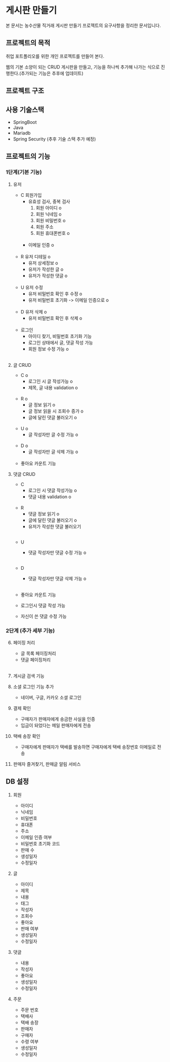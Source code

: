 # 게시판 만들기

본 문서는 농수산물 직거래 게시판 만들기 프로젝트의 요구사항을 정리한 문서입니다.

## 프로젝트의 목적

취업 포트폴리오를 위한 개인 프로젝트를 만들어 본다.

웹의 기본 소양이 되는 CRUD 게시판을 만들고, 기능을 하나씩 추가해 나가는 식으로 진행한다.(추가되는 기능은 추후에 업데이트)

## 프로젝트 구조

<!-- ![img.png](img/architecture.png) -->

## 사용 기술스택

- SpringBoot
- Java
- Mariadb
- Spring Security
  (추후 기술 스택 추가 예정)

## 프로젝트의 기능

### 1단계(기본 기능)


1. 유저 
   - C 회원가입
      - 유효성 검사, 중복 검사
        1. 회원 아이디 o
        2. 회원 닉네임 o
        3. 회원 비밀번호 o
        4. 회원 주소
        5. 회원 휴대폰번호 o  
        </br>    
      - 이메일 인증 o  
   </br>
     
   - R 유저 디테일 o
     - 유저 상세정보 o
     - 유저가 작성한 글 o
     - 유저가 작성한 댓글 o
   </br>
     
   - U 유저 수정
     - 유저 비밀번호 확인 후 수정 o
     - 유저 비밀번호 초기화 -> 이메일 인증으로 o 
   </br>
     
   - D 유저 삭제 o
     - 유저 비밀번호 확인 후 삭제 o  
   </br>
     
   - 로그인
     - 아이디 찾기, 비밀번호 초기화 기능 
     - 로그인 상태에서 글, 댓글 작성 가능 
     - 회원 정보 수정 가능 o  
   </br>

2. 글 CRUD
   - C o
     - 로그인 시 글 작성가능 o
     - 제목, 글 내용 validation o  
   </br>
   
   - R o
     - 글 정보 읽기 o
     - 글 정보 읽을 시 조회수 증가 o
     - 글에 달린 댓글 불러오기 o  
   </br>
     
   - U o
     - 글 작성자만 글 수정 가능 o  
   </br>
     
   - D o
      - 글 작성자만 글 삭제 가능 o  
   </br>
   
   - 좋아요 카운트 기능 


3. 댓글 CRUD
   - C
      - 로그인 시 댓글 작성가능 o
      - 댓글 내용 validation o 
   </br>
     
   - R
      - 댓글 정보 읽기 o
      - 글에 달린 댓글 불러오기 o
      - 유저가 작성한 댓글 불러오기  
   </br>

   - U
      - 댓글 작성자만 댓글 수정 가능 o  
        </br>

   - D
      - 댓글 작성자만 댓글 삭제 가능 o  
        </br>

   - 좋아요 카운트 기능
    - 로그인시 댓글 작성 가능
    - 자신이 쓴 댓글 수정 가능

### 2단계 (추가 세부 기능)

6. 페이징 처리
    - 글 목록 페이징처리
    - 댓글 페이징처리  
   </br>


7. 게시글 검색 기능


8. 소셜 로그인 기능 추가
    - 네이버, 구글, 카카오 소셜 로그인


9. 결제 확인
    - 구매자가 판매자에게 송금한 사실을 인증
    - 입금이 돠었다는 메일 판매자에게 전송


10. 택배 송장 확인
    - 구매자에게 판매자가 택배를 발송하면 구매자에게 택배 송장번호 이메일로 전송

11. 판매자 즐겨찾기, 판매글 알림 서비스

## DB 설정

1. 회원
    - 아이디
    - 닉네임
    - 비밀번호
    - 휴대폰
    - 주소
    - 이메일 인증 여부
    - 비밀번호 초기화 코드
    - 판매 수
    - 생성일자
    - 수정일자

2. 글
    - 아이디
    - 제목
    - 내용
    - 태그
    - 작성자
    - 조회수
    - 좋아요
    - 판매 여부
    - 생성일자
    - 수정일자



3. 댓글
    - 내용
    - 작성자
    - 좋아요
    - 생성일자
    - 수정일자

4. 주문
    - 주문 번호
    - 택배사
    - 택배 송장
    - 판매자
    - 구매자
    - 수령 여부
    - 생성일자
    - 수정일자




